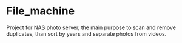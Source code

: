 # File_machine
Project for NAS photo server, the main purpose to scan and remove duplicates, than sort by years and separate photos from videos.
